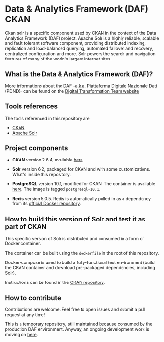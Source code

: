 # Data & Analytics Framework (DAF) CKAN

Ckan solr is a specific component used by CKAN in the context of the Data Analytics Framework (DAF) project. Apache Solr is a highly reliable, scalable and fault tolerant software component, providing distributed indexing, replication and load-balanced querying, automated failover and recovery, centralized configuration and more. Solr powers the search and navigation features of many of the world's largest internet sites.

## What is the Data & Analytics Framework (DAF)?

More informations about the DAF -a.k.a. Piattaforma Digitale Nazionale Dati (PDND)- can be found on the [Digital Transformation Team website](https://teamdigitale.governo.it/it/projects/daf.htm)

## Tools references

The tools referenced in this repository are

* [CKAN](https://ckan.org/)
* [Apache Solr](https://lucene.apache.org/solr/)

## Project components

* **CKAN** version 2.6.4, available [here](https://github.com/teamdigitale/daf-ckan).

* **Solr** version 6.2, packaged for CKAN and with some customizations. What's inside this repository.

* **PostgreSQL** version 10.1, modified for CKAN. The container is available [here](https://hub.docker.com/r/geosolutionsit/dati-ckan-docker/tags). The image is tagged `postgresql-10.1`.

* **Redis** version 5.0.5. Redis is automatically pulled in as a dependency from its [official Docker repository](https://hub.docker.com/_/redis).

## How to build this version of Solr and test it as part of CKAN

This specific version of Solr is distributed and consumed in a form of Docker container.

The container can be built using the `dockerfile` in the root of this repository.

Docker-compose is used to build a fully-functional test environment (build the CKAN container and download pre-packaged dependencies, including Solr).

Instructions can be found in the [CKAN repository](https://github.com/teamdigitale/daf-ckan).

## How to contribute

Contributions are welcome. Feel free to open issues and submit a pull request at any time!

This is a temporary repository, still maintained because consumed by the production DAF environment. Anyway, an ongoing development work is moving on [here](https://github.com/italia/dati-ckan-docker).
